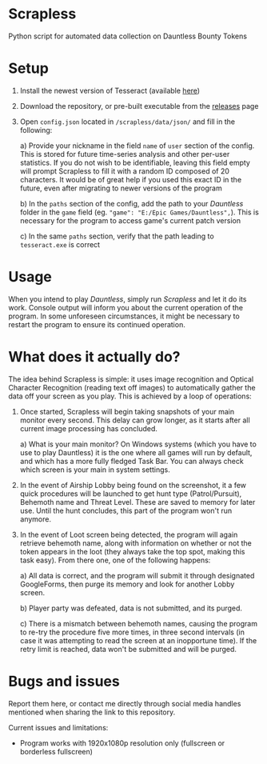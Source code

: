 # Scrapless
Python script for automated data collection on Dauntless Bounty Tokens

# Setup

1. Install the newest version of Tesseract (available [here](https://github.com/UB-Mannheim/tesseract/wiki))
2. Download the repository, or pre-built executable from the [releases](https://github.com/RKleminski/Scrapless/releases) page
3. Open `config.json` located in `/scrapless/data/json/` and fill in the following:

    a) Provide your nickname in the field `name` of `user` section of the config. This is stored for future time-series analysis and other per-user statistics. If you do not wish to be identifiable, leaving this field empty will prompt Scrapless to fill it with a random ID composed of 20 characters. It would be of great help if you used this exact ID in the future, even after migrating to newer versions of the program
    
    b) In the `paths` section of the config, add the path to your *Dauntless* folder in the `game` field (eg. `"game": "E:/Epic Games/Dauntless",`). This is necessary for the program to access game's current patch version
    
    c) In the same `paths` section, verify that the path leading to `tesseract.exe` is correct
    
# Usage

When you intend to play *Dauntless*, simply run *Scrapless* and let it do its work. Console output will inform you about the current operation of the program. In some unforeseen circumstances, it might be necessary to restart the program to ensure its continued operation.

# What does it actually do?

The idea behind Scrapless is simple: it uses image recognition and Optical Character Recognition (reading text off images) to automatically gather the data off your screen as you play. This is achieved by a loop of operations:

1. Once started, Scrapless will begin taking snapshots of your main monitor every second. This delay can grow longer, as it starts after all current image processing has concluded.

    a) What is your main monitor? On Windows systems (which you have to use to play Dauntless) it is the one where all games will run by default, and which has a more fully fledged Task Bar. You can always check which screen is your main in system settings.

2. In the event of Airship Lobby being found on the screenshot, it a few quick procedures will be launched to get hunt type (Patrol/Pursuit), Behemoth name and Threat Level. These are saved to memory for later use. Until the hunt concludes, this part of the program won't run anymore.

3. In the event of Loot screen being detected, the program will again retrieve behemoth name, along with information on whether or not the token appears in the loot (they always take the top spot, making this task easy). From there one, one of the following happens:

    a) All data is correct, and the program will submit it through designated GoogleForms, then purge its memory and look for another Lobby screen.

    b) Player party was defeated, data is not submitted, and its purged.

    c) There is a mismatch between behemoth names, causing the program to re-try the procedure five more times, in three second intervals (in case it was attempting to read the screen at an inopportune time). If the retry limit is reached, data won't be submitted and will be purged.

# Bugs and issues

Report them here, or contact me directly through social media handles mentioned when sharing the link to this repository.

Current issues and limitations:
* Program works with 1920x1080p resolution only (fullscreen or borderless fullscreen)

